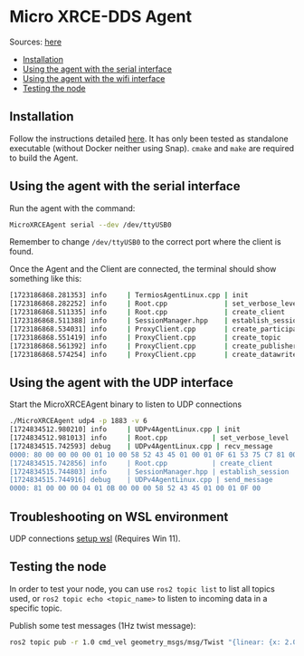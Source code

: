 # Micro XRCE-DDS Agent

Sources: [here](https://micro-xrce-dds.docs.eprosima.com/en/latest/index.html)

- [Installation](#installation)
- [Using the agent with the serial interface](#using-the-agent-with-the-serial-interface)
- [Using the agent with the wifi interface](#using-the-agent-with-the-wifi-interface)
- [Testing the node](#testing-the-node)

## Installation

Follow the instructions detailed [here](https://micro-xrce-dds.docs.eprosima.com/en/latest/installation.html). It has only been tested as standalone executable (without Docker neither using Snap).
`cmake` and `make` are required to build the Agent.

## Using the agent with the serial interface

Run the agent with the command:

```bash
MicroXRCEAgent serial --dev /dev/ttyUSB0
```

Remember to change `/dev/ttyUSB0` to the correct port where the client is found.

Once the Agent and the Client are connected, the terminal should show something like this:

```bash
[1723186868.281353] info     | TermiosAgentLinux.cpp | init                     | running...             | fd: 3
[1723186868.282252] info     | Root.cpp              | set_verbose_level        | logger setup           | verbose_level: 4
[1723186868.511335] info     | Root.cpp              | create_client            | create                 | client_key: 0x64C59DFF, session_id: 0x81
[1723186868.511388] info     | SessionManager.hpp    | establish_session        | session established    | client_key: 0x64C59DFF, address: 0
[1723186868.534031] info     | ProxyClient.cpp       | create_participant       | participant created    | client_key: 0x64C59DFF, participant_id: 0x000(1)
[1723186868.551419] info     | ProxyClient.cpp       | create_topic             | topic created          | client_key: 0x64C59DFF, topic_id: 0x000(2), participant_id: 0x000(1)
[1723186868.561392] info     | ProxyClient.cpp       | create_publisher         | publisher created      | client_key: 0x64C59DFF, publisher_id: 0x000(3), participant_id: 0x000(1)
[1723186868.574254] info     | ProxyClient.cpp       | create_datawriter        | datawriter created     | client_key: 0x64C59DFF, datawriter_id: 0x000(5), publisher_id: 0x000(3)
```

## Using the agent with the UDP interface

Start the MicroXRCEAgent binary to listen to UDP connections
```bash
./MicroXRCEAgent udp4 -p 1883 -v 6
[1724834512.980210] info     | UDPv4AgentLinux.cpp | init                     | running...             | port: 1883
[1724834512.981013] info     | Root.cpp           | set_verbose_level        | logger setup           | verbose_level: 6
[1724834515.742593] debug    | UDPv4AgentLinux.cpp | recv_message             | [==>> UDP <<==]        | client_key: 0x00000000, len: 24, data:
0000: 80 00 00 00 00 01 10 00 58 52 43 45 01 00 01 0F 61 53 75 C7 81 00 FC 01
[1724834515.742856] info     | Root.cpp           | create_client            | create                 | client_key: 0x615375C7, session_id: 0x81
[1724834515.744803] info     | SessionManager.hpp | establish_session        | session established    | client_key: 0x615375C7, address: 127.0.0.1:9903
[1724834515.744916] debug    | UDPv4AgentLinux.cpp | send_message             | [** <<UDP>> **]        | client_key: 0x615375C7, len: 19, data:
0000: 81 00 00 00 04 01 0B 00 00 00 58 52 43 45 01 00 01 0F 00
```

## Troubleshooting on WSL environment

UDP connections [setup wsl](./wsl.md#exposing-wsl-udp-ports-to-the-network) (Requires Win 11).

## Testing the node

In order to test your node, you can use `ros2 topic list` to list all topics used, or `ros2 topic echo <topic_name>` to listen to incoming data in a specific topic.

Publish some test messages (1Hz twist message):
```bash
ros2 topic pub -r 1.0 cmd_vel geometry_msgs/msg/Twist "{linear: {x: 2.0, y: 0.0, z: 0.0}, angular: {x: 0.0, y: 0.0, z: 1.8}}"
```
